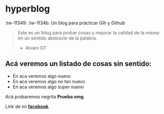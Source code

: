 # hyperblog  
:tw-1f349: :tw-1f34b:
Un blog para prácticar Gih y Github
>Este es un lblog para probar cosas y mejorar la calidad de la misma en un sentido abstracto de la palabra.
>- Alvaro GT

## Acá veremos un listado de cosas sin sentido:
* En aca veremos algo nuevo 
* En aca veremos algo no tan nuevo
* En aca veremos algo super nuevo

Acá probaremos  negrita **Prueba omg**.

Link de mi [**facebook**](https://www.facebook.com/alvarorichard.guarachiticona/ "facebook").
